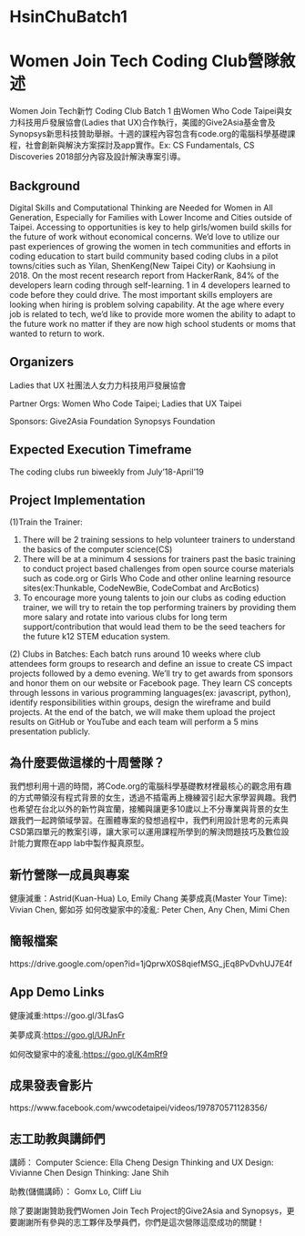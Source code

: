 # HsinChuBatch1
<h1>Women Join Tech Coding Club營隊敘述</h1>

Women Join Tech新竹 Coding Club Batch 1 由Women Who Code Taipei與女力科技用戶發展協會(Ladies that UX)合作執行，美國的Give2Asia基金會及Synopsys新思科技贊助舉辦。十週的課程內容包含有code.org的電腦科學基礎課程，社會創新與解決方案探討及app實作。Ex: CS Fundamentals, CS Discoveries 2018部分內容及設計解決專案引導。

<h2>Background</h2>

Digital Skills and Computational Thinking are Needed for Women in All Generation, Especially for Families with Lower Income and Cities outside of Taipei.
Accessing to opportunities is key to help girls/women build skills for the future of work without economical concerns. We’d love to utilize our past experiences of growing the women in tech communities and efforts in coding education to start build community based coding clubs in a pilot towns/cities such as Yilan, ShenKeng(New Taipei City) or Kaohsiung in 2018.
On the most recent research report from HackerRank, 84% of the developers learn coding through self-learning. 1 in 4 developers learned to code before they could drive. The most important skills employers are looking when hiring is problem solving capability.
At the age where every job is related to tech, we’d like to provide more women the ability to adapt to the future work no matter if they are now high school students or moms that wanted to return to work.

<h2>Organizers</h2>
Ladies that UX
社團法⼈女⼒力科技用⼾發展協會

Partner Orgs:
Women Who Code Taipei; Ladies that UX Taipei

Sponsors:
Give2Asia Foundation
Synopsys Foundation

<h2>Expected Execution Timeframe</h2>
The coding clubs run biweekly from July’18-April’19

<h2>Project Implementation</h2>

(1)Train the Trainer:
1. There will be 2 training sessions to help volunteer trainers to
understand the basics of the computer science(CS)
2. There will be at a minimum 4 sessions for trainers past the basic
training to conduct project based challenges from open source course materials such as code.org or Girls Who Code and other online learning resource sites(ex:Thunkable, CodeNewBie, CodeCombat and ArcBotics)
3. To encourage more young talents to join our clubs as coding eduction trainer, we will try to retain the top performing trainers by providing them more salary and rotate into various clubs for long term support/contribution that would lead them to be the seed teachers for the future k12 STEM education system.

(2) Clubs in Batches:
Each batch runs around 10 weeks where club attendees form groups to research and define an issue to create CS impact projects followed by a demo evening. We’ll try to get awards from sponsors and honor them on our website or Facebook page. They learn CS concepts through lessons in various programming languages(ex: javascript, python), identify responsibilities within groups, design the wireframe and build projects. At the end of the batch, we will make them upload the project results on GitHub or YouTube and each team will perform a 5 mins presentation publicly.

<h2>為什麼要做這樣的十周營隊？</h2>

我們想利用十週的時間，將Code.org的電腦科學基礎教材裡最核心的觀念用有趣的方式帶領沒有程式背景的女生，透過不插電再上機練習引起大家學習興趣。我們也希望在台北以外的新竹與宜蘭，接觸與讓更多10歲以上不分專業與背景的女生跟我們一起跨領域學習。在團體專案的發想過程中，我們利用設計思考的元素與CSD第四單元的教案引導，讓大家可以運用課程所學到的解決問題技巧及數位設計能力實際在app lab中製作擬真原型。

<h2>新竹營隊一成員與專案</h2>
健康減重：Astrid(Kuan-Hua) Lo, Emily Chang
美夢成真(Master Your Time): Vivian Chen, 鄭如芬
如何改變家中的凌亂: Peter Chen, Any Chen, Mimi Chen


<h2>簡報檔案</h2>
https://drive.google.com/open?id=1jQprwX0S8qiefMSG_jEq8PvDvhUJ7E4f

<h2>App Demo Links</h2>
健康減重:https://goo.gl/3LfasG

美夢成真:https://goo.gl/URJnFr

如何改變家中的凌亂:https://goo.gl/K4mRf9

<h2>成果發表會影片</h2>
https://www.facebook.com/wwcodetaipei/videos/197870571128356/

<h2>志工助教與講師們</h2>
講師：
Computer Science: Ella Cheng
Design Thinking and UX Design: Vivianne Chen
Design Thinking: Jane Shih

助教(儲備講師）：
Gomx Lo, Cliff Liu

除了要謝謝贊助我們Women Join Tech Project的Give2Asia and Synopsys，更要謝謝所有參與的志工夥伴及學員們，你們是這次營隊這麼成功的關鍵！
